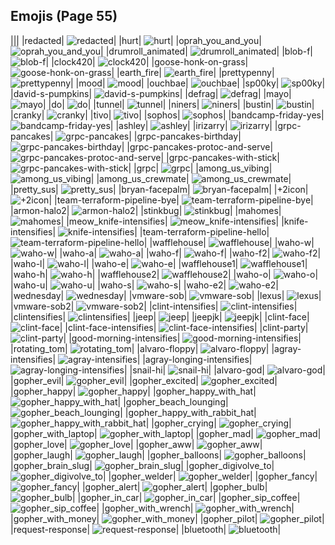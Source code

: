 
## Emojis (Page 55)
|||
|redacted| ![redacted](/output/redacted.png)|
|hurt| ![hurt](/output/hurt.png)|
|oprah_you_and_you| ![oprah_you_and_you](/output/oprah_you_and_you.gif)|
|drumroll_animated| ![drumroll_animated](/output/drumroll_animated.gif)|
|blob-f| ![blob-f](/output/blob-f.png)|
|clock420| ![clock420](/output/clock420.png)|
|goose-honk-on-grass| ![goose-honk-on-grass](/output/goose-honk-on-grass.png)|
|earth_fire| ![earth_fire](/output/earth_fire.png)|
|prettypenny| ![prettypenny](/output/prettypenny.jpg)|
|mood| ![mood](/output/mood.png)|
|ouchbae| ![ouchbae](/output/ouchbae.png)|
|sp00ky| ![sp00ky](/output/sp00ky.gif)|
|david-s-pumpkins| ![david-s-pumpkins](/output/david-s-pumpkins.gif)|
|defrag| ![defrag](/output/defrag.gif)|
|mayo| ![mayo](/output/mayo.png)|
|do| ![do](/output/do.png)|
|tunnel| ![tunnel](/output/tunnel.png)|
|niners| ![niners](/output/niners.png)|
|bustin| ![bustin](/output/bustin.jpg)|
|cranky| ![cranky](/output/cranky.jpg)|
|tivo| ![tivo](/output/tivo.png)|
|sophos| ![sophos](/output/sophos.png)|
|bandcamp-friday-yes| ![bandcamp-friday-yes](/output/bandcamp-friday-yes.gif)|
|ashley| ![ashley](/output/ashley.jpg)|
|irizarry| ![irizarry](/output/irizarry.jpg)|
|grpc-pancakes| ![grpc-pancakes](/output/grpc-pancakes.png)|
|grpc-pancakes-birthday| ![grpc-pancakes-birthday](/output/grpc-pancakes-birthday.png)|
|grpc-pancakes-protoc-and-serve| ![grpc-pancakes-protoc-and-serve](/output/grpc-pancakes-protoc-and-serve.png)|
|grpc-pancakes-with-stick| ![grpc-pancakes-with-stick](/output/grpc-pancakes-with-stick.png)|
|grpc| ![grpc](/output/grpc.png)|
|among_us_vibing| ![among_us_vibing](/output/among_us_vibing.gif)|
|among_us_crewmate| ![among_us_crewmate](/output/among_us_crewmate.png)|
|pretty_sus| ![pretty_sus](/output/pretty_sus.png)|
|bryan-facepalm| ![bryan-facepalm](/output/bryan-facepalm.png)|
|+2icon| ![+2icon](/output/+2icon.png)|
|team-terraform-pipeline-bye| ![team-terraform-pipeline-bye](/output/team-terraform-pipeline-bye.gif)|
|armon-halo2| ![armon-halo2](/output/armon-halo2.png)|
|stinkbug| ![stinkbug](/output/stinkbug.jpg)|
|mahomes| ![mahomes](/output/mahomes.png)|
|meow_knife-intensifies| ![meow_knife-intensifies](/output/meow_knife-intensifies.gif)|
|knife-intensifies| ![knife-intensifies](/output/knife-intensifies.gif)|
|team-terraform-pipeline-hello| ![team-terraform-pipeline-hello](/output/team-terraform-pipeline-hello.gif)|
|wafflehouse| ![wafflehouse](/output/wafflehouse.png)|
|waho-w| ![waho-w](/output/waho-w.png)|
|waho-a| ![waho-a](/output/waho-a.png)|
|waho-f| ![waho-f](/output/waho-f.png)|
|waho-f2| ![waho-f2](/output/waho-f2.png)|
|waho-l| ![waho-l](/output/waho-l.png)|
|waho-e| ![waho-e](/output/waho-e.png)|
|wafflehouse1| ![wafflehouse1](/output/wafflehouse1.png)|
|waho-h| ![waho-h](/output/waho-h.png)|
|wafflehouse2| ![wafflehouse2](/output/wafflehouse2.png)|
|waho-o| ![waho-o](/output/waho-o.png)|
|waho-u| ![waho-u](/output/waho-u.png)|
|waho-s| ![waho-s](/output/waho-s.png)|
|waho-e2| ![waho-e2](/output/waho-e2.png)|
|wednesday| ![wednesday](/output/wednesday.jpg)|
|vmware-sob| ![vmware-sob](/output/vmware-sob.jpg)|
|lexus| ![lexus](/output/lexus.png)|
|vmware-sob2| ![vmware-sob2](/output/vmware-sob2.jpg)|
|clint-intensifies| ![clint-intensifies](/output/clint-intensifies.gif)|
|clintensifies| ![clintensifies](/output/clintensifies)|
|jeep| ![jeep](/output/jeep.png)|
|jeepjk| ![jeepjk](/output/jeepjk.png)|
|clint-face| ![clint-face](/output/clint-face.png)|
|clint-face-intensifies| ![clint-face-intensifies](/output/clint-face-intensifies.gif)|
|clint-party| ![clint-party](/output/clint-party.gif)|
|good-morning-intensifies| ![good-morning-intensifies](/output/good-morning-intensifies.gif)|
|rotating_tom| ![rotating_tom](/output/rotating_tom.gif)|
|alvaro-floppy| ![alvaro-floppy](/output/alvaro-floppy.png)|
|agray-intensifies| ![agray-intensifies](/output/agray-intensifies.gif)|
|agray-longing-intensifies| ![agray-longing-intensifies](/output/agray-longing-intensifies.gif)|
|snail-hi| ![snail-hi](/output/snail-hi.png)|
|alvaro-god| ![alvaro-god](/output/alvaro-god.png)|
|gopher_evil| ![gopher_evil](/output/gopher_evil.png)|
|gopher_excited| ![gopher_excited](/output/gopher_excited.png)|
|gopher_happy| ![gopher_happy](/output/gopher_happy.png)|
|gopher_happy_with_hat| ![gopher_happy_with_hat](/output/gopher_happy_with_hat.png)|
|gopher_beach_lounging| ![gopher_beach_lounging](/output/gopher_beach_lounging.png)|
|gopher_happy_with_rabbit_hat| ![gopher_happy_with_rabbit_hat](/output/gopher_happy_with_rabbit_hat.png)|
|gopher_crying| ![gopher_crying](/output/gopher_crying.png)|
|gopher_with_laptop| ![gopher_with_laptop](/output/gopher_with_laptop.png)|
|gopher_mad| ![gopher_mad](/output/gopher_mad.png)|
|gopher_love| ![gopher_love](/output/gopher_love.png)|
|gopher_aww| ![gopher_aww](/output/gopher_aww.png)|
|gopher_laugh| ![gopher_laugh](/output/gopher_laugh.png)|
|gopher_balloons| ![gopher_balloons](/output/gopher_balloons.png)|
|gopher_brain_slug| ![gopher_brain_slug](/output/gopher_brain_slug.png)|
|gopher_digivolve_to| ![gopher_digivolve_to](/output/gopher_digivolve_to.png)|
|gopher_welder| ![gopher_welder](/output/gopher_welder.png)|
|gopher_fancy| ![gopher_fancy](/output/gopher_fancy.png)|
|gopher_alert| ![gopher_alert](/output/gopher_alert.png)|
|gopher_bulb| ![gopher_bulb](/output/gopher_bulb.png)|
|gopher_in_car| ![gopher_in_car](/output/gopher_in_car.png)|
|gopher_sip_coffee| ![gopher_sip_coffee](/output/gopher_sip_coffee.png)|
|gopher_with_wrench| ![gopher_with_wrench](/output/gopher_with_wrench.png)|
|gopher_with_money| ![gopher_with_money](/output/gopher_with_money.png)|
|gopher_pilot| ![gopher_pilot](/output/gopher_pilot.png)|
|request-response| ![request-response](/output/request-response.gif)|
|bluetooth| ![bluetooth](/output/bluetooth.png)|